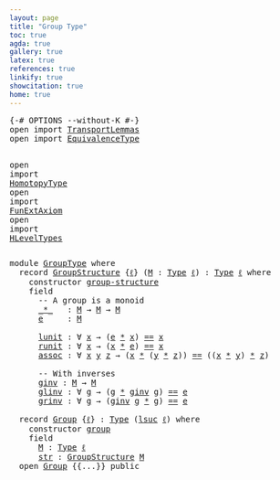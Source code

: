 ```yaml
---
layout: page
title: "Group Type"
toc: true
agda: true
gallery: true
latex: true
references: true
linkify: true
showcitation: true
home: true
---
```


<div class="hide" >
<pre class="Agda">
<a id="184" class="Symbol">{-#</a> <a id="188" class="Keyword">OPTIONS</a> <a id="196" class="Pragma">--without-K</a> <a id="208" class="Symbol">#-}</a>
<a id="212" class="Keyword">open</a> <a id="217" class="Keyword">import</a> <a id="224" href="TransportLemmas.html" class="Module">TransportLemmas</a>
<a id="240" class="Keyword">open</a> <a id="245" class="Keyword">import</a> <a id="252" href="EquivalenceType.html" class="Module">EquivalenceType</a>

<a id="269" class="Keyword">open</a> <a id="274" class="Keyword">import</a> <a id="281" href="HomotopyType.html" class="Module">HomotopyType</a>
<a id="294" class="Keyword">open</a> <a id="299" class="Keyword">import</a> <a id="306" href="FunExtAxiom.html" class="Module">FunExtAxiom</a>
<a id="318" class="Keyword">open</a> <a id="323" class="Keyword">import</a> <a id="330" href="HLevelTypes.html" class="Module">HLevelTypes</a>
</pre>
</div>

<pre class="Agda">
<a id="374" class="Keyword">module</a> <a id="381" href="GroupType.html" class="Module">GroupType</a> <a id="391" class="Keyword">where</a>
  <a id="399" class="Keyword">record</a> <a id="GroupStructure"></a><a id="406" href="GroupType.html#406" class="Record">GroupStructure</a> <a id="421" class="Symbol">{</a><a id="422" href="GroupType.html#422" class="Bound">ℓ</a><a id="423" class="Symbol">}</a> <a id="425" class="Symbol">(</a><a id="426" href="GroupType.html#426" class="Bound">M</a> <a id="428" class="Symbol">:</a> <a id="430" href="Intro.html#1442" class="Function">Type</a> <a id="435" href="GroupType.html#422" class="Bound">ℓ</a><a id="436" class="Symbol">)</a> <a id="438" class="Symbol">:</a> <a id="440" href="Intro.html#1442" class="Function">Type</a> <a id="445" href="GroupType.html#422" class="Bound">ℓ</a> <a id="447" class="Keyword">where</a>
    <a id="457" class="Keyword">constructor</a> <a id="GroupStructure.group-structure"></a><a id="469" href="GroupType.html#469" class="InductiveConstructor">group-structure</a>
    <a id="489" class="Keyword">field</a>
      <a id="501" class="Comment">-- A group is a monoid</a>
      <a id="GroupStructure._*_"></a><a id="530" href="GroupType.html#530" class="Field Operator">_*_</a>   <a id="536" class="Symbol">:</a> <a id="538" href="GroupType.html#426" class="Bound">M</a> <a id="540" class="Symbol">→</a> <a id="542" href="GroupType.html#426" class="Bound">M</a> <a id="544" class="Symbol">→</a> <a id="546" href="GroupType.html#426" class="Bound">M</a>
      <a id="GroupStructure.e"></a><a id="554" href="GroupType.html#554" class="Field">e</a>     <a id="560" class="Symbol">:</a> <a id="562" href="GroupType.html#426" class="Bound">M</a>

      <a id="GroupStructure.lunit"></a><a id="571" href="GroupType.html#571" class="Field">lunit</a> <a id="577" class="Symbol">:</a> <a id="579" class="Symbol">∀</a> <a id="581" href="GroupType.html#581" class="Bound">x</a> <a id="583" class="Symbol">→</a> <a id="585" class="Symbol">(</a><a id="586" href="GroupType.html#554" class="Field">e</a> <a id="588" href="GroupType.html#530" class="Field Operator">*</a> <a id="590" href="GroupType.html#581" class="Bound">x</a><a id="591" class="Symbol">)</a> <a id="593" href="EqualityType.html#931" class="Datatype Operator">==</a> <a id="596" href="GroupType.html#581" class="Bound">x</a>
      <a id="GroupStructure.runit"></a><a id="604" href="GroupType.html#604" class="Field">runit</a> <a id="610" class="Symbol">:</a> <a id="612" class="Symbol">∀</a> <a id="614" href="GroupType.html#614" class="Bound">x</a> <a id="616" class="Symbol">→</a> <a id="618" class="Symbol">(</a><a id="619" href="GroupType.html#614" class="Bound">x</a> <a id="621" href="GroupType.html#530" class="Field Operator">*</a> <a id="623" href="GroupType.html#554" class="Field">e</a><a id="624" class="Symbol">)</a> <a id="626" href="EqualityType.html#931" class="Datatype Operator">==</a> <a id="629" href="GroupType.html#614" class="Bound">x</a>
      <a id="GroupStructure.assoc"></a><a id="637" href="GroupType.html#637" class="Field">assoc</a> <a id="643" class="Symbol">:</a> <a id="645" class="Symbol">∀</a> <a id="647" href="GroupType.html#647" class="Bound">x</a> <a id="649" href="GroupType.html#649" class="Bound">y</a> <a id="651" href="GroupType.html#651" class="Bound">z</a> <a id="653" class="Symbol">→</a> <a id="655" class="Symbol">(</a><a id="656" href="GroupType.html#647" class="Bound">x</a> <a id="658" href="GroupType.html#530" class="Field Operator">*</a> <a id="660" class="Symbol">(</a><a id="661" href="GroupType.html#649" class="Bound">y</a> <a id="663" href="GroupType.html#530" class="Field Operator">*</a> <a id="665" href="GroupType.html#651" class="Bound">z</a><a id="666" class="Symbol">))</a> <a id="669" href="EqualityType.html#931" class="Datatype Operator">==</a> <a id="672" class="Symbol">((</a><a id="674" href="GroupType.html#647" class="Bound">x</a> <a id="676" href="GroupType.html#530" class="Field Operator">*</a> <a id="678" href="GroupType.html#649" class="Bound">y</a><a id="679" class="Symbol">)</a> <a id="681" href="GroupType.html#530" class="Field Operator">*</a> <a id="683" href="GroupType.html#651" class="Bound">z</a><a id="684" class="Symbol">)</a>

      <a id="693" class="Comment">-- With inverses</a>
      <a id="GroupStructure.ginv"></a><a id="716" href="GroupType.html#716" class="Field">ginv</a> <a id="721" class="Symbol">:</a> <a id="723" href="GroupType.html#426" class="Bound">M</a> <a id="725" class="Symbol">→</a> <a id="727" href="GroupType.html#426" class="Bound">M</a>
      <a id="GroupStructure.glinv"></a><a id="735" href="GroupType.html#735" class="Field">glinv</a> <a id="741" class="Symbol">:</a> <a id="743" class="Symbol">∀</a> <a id="745" href="GroupType.html#745" class="Bound">g</a> <a id="747" class="Symbol">→</a> <a id="749" class="Symbol">(</a><a id="750" href="GroupType.html#745" class="Bound">g</a> <a id="752" href="GroupType.html#530" class="Field Operator">*</a> <a id="754" href="GroupType.html#716" class="Field">ginv</a> <a id="759" href="GroupType.html#745" class="Bound">g</a><a id="760" class="Symbol">)</a> <a id="762" href="EqualityType.html#931" class="Datatype Operator">==</a> <a id="765" href="GroupType.html#554" class="Field">e</a>
      <a id="GroupStructure.grinv"></a><a id="773" href="GroupType.html#773" class="Field">grinv</a> <a id="779" class="Symbol">:</a> <a id="781" class="Symbol">∀</a> <a id="783" href="GroupType.html#783" class="Bound">g</a> <a id="785" class="Symbol">→</a> <a id="787" class="Symbol">(</a><a id="788" href="GroupType.html#716" class="Field">ginv</a> <a id="793" href="GroupType.html#783" class="Bound">g</a> <a id="795" href="GroupType.html#530" class="Field Operator">*</a> <a id="797" href="GroupType.html#783" class="Bound">g</a><a id="798" class="Symbol">)</a> <a id="800" href="EqualityType.html#931" class="Datatype Operator">==</a> <a id="803" href="GroupType.html#554" class="Field">e</a>

  <a id="808" class="Keyword">record</a> <a id="Group"></a><a id="815" href="GroupType.html#815" class="Record">Group</a> <a id="821" class="Symbol">{</a><a id="822" href="GroupType.html#822" class="Bound">ℓ</a><a id="823" class="Symbol">}</a> <a id="825" class="Symbol">:</a> <a id="827" href="Intro.html#1442" class="Function">Type</a> <a id="832" class="Symbol">(</a><a id="833" href="Agda.Primitive.html#627" class="Primitive">lsuc</a> <a id="838" href="GroupType.html#822" class="Bound">ℓ</a><a id="839" class="Symbol">)</a> <a id="841" class="Keyword">where</a>
    <a id="851" class="Keyword">constructor</a> <a id="Group.group"></a><a id="863" href="GroupType.html#863" class="InductiveConstructor">group</a>
    <a id="873" class="Keyword">field</a>
      <a id="Group.M"></a><a id="885" href="GroupType.html#885" class="Field">M</a> <a id="887" class="Symbol">:</a> <a id="889" href="Intro.html#1442" class="Function">Type</a> <a id="894" href="GroupType.html#822" class="Bound">ℓ</a>
      <a id="Group.str"></a><a id="902" href="GroupType.html#902" class="Field">str</a> <a id="906" class="Symbol">:</a> <a id="908" href="GroupType.html#406" class="Record">GroupStructure</a> <a id="923" href="GroupType.html#885" class="Field">M</a>
  <a id="927" class="Keyword">open</a> <a id="932" href="GroupType.html#815" class="Module">Group</a> <a id="938" class="Symbol">{{...}}</a> <a id="946" class="Keyword">public</a>
</pre>

